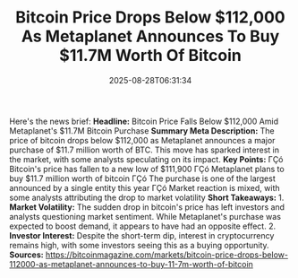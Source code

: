 ﻿---
title: "Bitcoin Price Drops Below $112,000 As Metaplanet Announces To Buy $11.7M Worth Of Bitcoin"
date: "2025-08-28T06:31:34"
category: "Markets"
summary: ""
slug: "bitcoin price drops below 112000 as metaplanet announces to "
source_urls:
  - "https://bitcoinmagazine.com/markets/bitcoin-price-drops-below-112000-as-metaplanet-announces-to-buy-11-7m-worth-of-bitcoin"
seo:
  title: "Bitcoin Price Drops Below $112,000 As Metaplanet Announces To Buy $11.7M Worth Of Bitcoin | Hash n Hedge"
  description: ""
  keywords: ["news", "markets", "brief"]
---
Here's the news brief:  **Headline:** Bitcoin Price Falls Below $112,000 Amid Metaplanet's $11.7M Bitcoin Purchase  **Summary Meta Description:** The price of bitcoin drops below $112,000 as Metaplanet announces a major purchase of $11.7 million worth of BTC. This move has sparked interest in the market, with some analysts speculating on its impact.  **Key Points:**  ΓÇó Bitcoin's price has fallen to a new low of $111,900 ΓÇó Metaplanet plans to buy $11.7 million worth of bitcoin ΓÇó The purchase is one of the largest announced by a single entity this year ΓÇó Market reaction is mixed, with some analysts attributing the drop to market volatility  **Short Takeaways:**  1. **Market Volatility:** The sudden drop in bitcoin's price has left investors and analysts questioning market sentiment. While Metaplanet's purchase was expected to boost demand, it appears to have had an opposite effect. 2. **Investor Interest:** Despite the short-term dip, interest in cryptocurrency remains high, with some investors seeing this as a buying opportunity.  **Sources:** https://bitcoinmagazine.com/markets/bitcoin-price-drops-below-112000-as-metaplanet-announces-to-buy-11-7m-worth-of-bitcoin 
